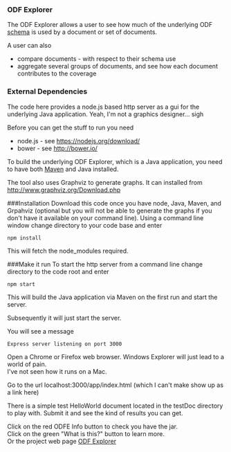 ### ODF Explorer
The ODF Explorer allows a user to see how much of the underlying ODF [schema](https://www.oasis-open.org/committees/tc_home.php?wg_abbrev=office) is used by a document or set of documents.

A user can also 
* compare documents - with respect to their schema use
* aggregate several groups of documents, and see how each document contributes to the coverage

### External Dependencies
The code here provides a node.js based http server as a gui for the underlying Java application.
Yeah, I'm not a graphics designer... sigh

Before you can get the stuff to run you need
* node.js - see https://nodejs.org/download/
* bower - see http://bower.io/

To build the underlying ODF Explorer, which is a Java application, you need to have both [Maven](https://maven.apache.org/) and Java installed.

The tool also uses Graphviz to generate graphs. It can installed from http://www.graphviz.org/Download.php

###Installation
Download this code once you have node, Java, Maven, and Grpahviz (optional but you will not be able to generate the graphs if you don't have it available on your command line).
Using a command line window change directory to your code base and enter
```
npm install
```
This will fetch the node_modules required.

###Make it run
To start the http server from a command line change directory to the code root and enter
```
npm start
```

This will build the Java application via Maven on the first run and start the server.

Subsequently it will just start the server.

You will see a message  
```
Express server listening on port 3000
```

Open a Chrome or Firefox web browser. Windows Explorer will just lead to a world of pain.   
I've not seen how it runs on a Mac.

Go to the url localhost:3000/app/index.html (which I can't make show up as a link here)

There is a simple test HelloWorld document located in the testDoc directory to play with.
Submit it and see the kind of results you can get.

Click on the red ODFE Info button to check you have the jar.  
Click on the green "What is this?" button to learn more.  
Or the project web page [ODF Explorer](http://hammyau.github.io/ODFExplorer/)


